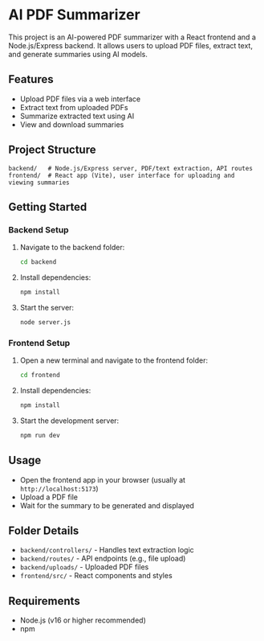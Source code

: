 # AI PDF Summarizer

This project is an AI-powered PDF summarizer with a React frontend and a Node.js/Express backend. It allows users to upload PDF files, extract text, and generate summaries using AI models.

## Features
- Upload PDF files via a web interface
- Extract text from uploaded PDFs
- Summarize extracted text using AI
- View and download summaries

## Project Structure
```
backend/   # Node.js/Express server, PDF/text extraction, API routes
frontend/  # React app (Vite), user interface for uploading and viewing summaries
```

## Getting Started

### Backend Setup
1. Navigate to the backend folder:
   ```sh
   cd backend
   ```
2. Install dependencies:
   ```sh
   npm install
   ```
3. Start the server:
   ```sh
   node server.js
   ```

### Frontend Setup
1. Open a new terminal and navigate to the frontend folder:
   ```sh
   cd frontend
   ```
2. Install dependencies:
   ```sh
   npm install
   ```
3. Start the development server:
   ```sh
   npm run dev
   ```

## Usage
- Open the frontend app in your browser (usually at `http://localhost:5173`)
- Upload a PDF file
- Wait for the summary to be generated and displayed

## Folder Details
- `backend/controllers/` - Handles text extraction logic
- `backend/routes/` - API endpoints (e.g., file upload)
- `backend/uploads/` - Uploaded PDF files
- `frontend/src/` - React components and styles

## Requirements
- Node.js (v16 or higher recommended)
- npm
